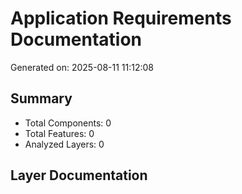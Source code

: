 # Application Requirements Documentation

Generated on: 2025-08-11 11:12:08

## Summary

- Total Components: 0
- Total Features: 0
- Analyzed Layers: 0

## Layer Documentation

